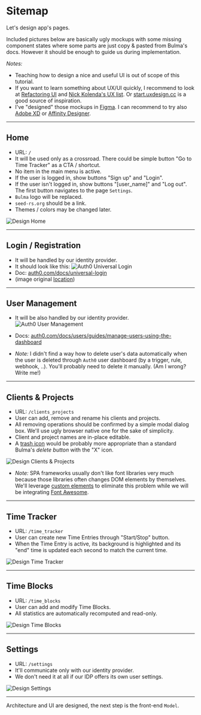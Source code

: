 # Sitemap

Let's design app's pages. 

Included pictures below are basically ugly mockups with some missing component states where some parts are just copy & pasted from Bulma's docs. However it should be enough to guide us during implementation.

_Notes:_ 
- Teaching how to design a nice and useful UI is out of scope of this tutorial.
- If you want to learn something about UX/UI quickly, I recommend to look at [Refactoring UI](https://refactoringui.com/) and [Nick Kolenda's UX list](https://www.nickkolenda.com/user-experience/). Or [start.uxdesign.cc](https://start.uxdesign.cc/) is a good source of inspiration.
- I've "designed" those mockups in [Figma](https://www.figma.com/). I can recommend to try also [Adobe XD](https://www.adobe.com/products/xd.html) or [Affinity Designer](https://affinity.serif.com/en-gb/designer/).

---

## Home

- URL: `/`
- It will be used only as a crossroad. There could be simple button "Go to Time Tracker" as a CTA / shortcut.
- No item in the main menu is active.
- If the user is logged in, show buttons "Sign up" and "Login". 
- If the user isn't logged in, show buttons "[user_name]" and "Log out". The first button navigates to the page `Settings`.
- `Bulma` logo will be replaced.
- `seed-rs.org` should be a link.
- Themes / colors may be changed later.

![Design Home](/static/images/design_home.png)

---

## Login / Registration

- It will be handled by our identity provider.
- It should look like this: ![Auth0 Universal Login](/static/images/auth0_universal_login.png)
- Doc: [auth0.com/docs/universal-login](https://auth0.com/docs/universal-login)
- (image original [location](https://auth0.com/blog/introducing-the-new-auth0-universal-login-experience/))

---

## User Management

- It will be also handled by our identity provider. ![Auth0 User Management](/static/images/auth0_user_management.png)

- Docs: [auth0.com/docs/users/guides/manage-users-using-the-dashboard](https://auth0.com/docs/users/guides/manage-users-using-the-dashboard)

- _Note:_ I didn't find a way how to delete user's data automatically when the user is deleted through `Auth0` user dashboard (by a trigger, rule, webhook, ..). You'll probably need to delete it manually. (Am I wrong? Write me!)

---

## Clients & Projects

- URL: `/clients_projects`
- User can add, remove and rename his clients and projects.
- All removing operations should be confirmed by a simple modal dialog box. We'll use ugly browser native one for the sake of simplicity.
- Client and project names are in-place editable.
- A [trash icon](https://fontawesome.com/icons/trash-alt?style=solid) would be probably more appropriate than a standard Bulma's _delete button_ with the "X" icon.

![Design Clients & Projects](/static/images/design_clients_and_projects.png)

- _Note:_ SPA frameworks usually don't like font libraries very much because those libraries often changes DOM elements by themselves. We'll leverage [custom elements](https://developer.mozilla.org/en-US/docs/Web/Web_Components/Using_custom_elements) to eliminate this problem while we will be integrating [Font Awesome](https://fontawesome.com/).

---

## Time Tracker

- URL: `/time_tracker`
- User can create new Time Entries through "Start/Stop" button.
- When the Time Entry is active, its background is highlighted and its "end" time is updated each second to match the current time. 

![Design Time Tracker](/static/images/design_time_tracker.png)

---

## Time Blocks

- URL: `/time_blocks`
- User can add and modify Time Blocks.
- All statistics are automatically recomputed and read-only.

![Design Time Blocks](/static/images/design_time_blocks.png)

---

## Settings

- URL: `/settings`
- It'll communicate only with our identity provider.
- We don't need it at all if our IDP offers its own user settings.

![Design Settings](/static/images/design_settings.png)

---

Architecture and UI are designed, the next step is the front-end `Model`.
